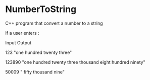 # NumberToString
C++ program that convert a number to a string

If a user enters : 

Input         Output

123           "one hundred twenty three"

123890        "one hundred twenty three thousand eight hundred ninety"

50009         " fifty thousand nine"


